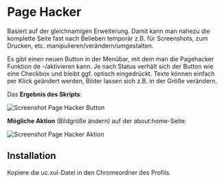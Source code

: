 # Page Hacker
Basiert auf der gleichnamigen Erweiterung. Damit kann man nahezu die komplette Seite fast nach Belieben temporär z.B. für Screenshots, zum Drucken, 
etc. manipulieren/verändern/umgestalten.

Es gibt einen neuen Button in der Menübar, mit dem man die Pagehacker Funktion de -/aktivieren kann. Je nach Status verhält sich der Button wie eine 
Checkbox und bleibt ggf. optisch eingedrückt. Texte können einfach per Klick geändert werden, Bilder lassen sich z.B. in der Größe verändern.

Das **Ergebnis des Skripts**:

![Screenshot Page Hacker Button](https://github.com/ardiman/userChrome.js/raw/master/pagehacker/scr_pagehacker_btn.png)

**Mögliche Aktion** (Bildgröße ändern) auf der about:home-Seite:

![Screenshot Page Hacker Aktion](https://github.com/ardiman/userChrome.js/raw/master/pagehacker/scr_pagehacker_abouthome.png)

## Installation
Kopiere die uc.xul-Datei in den Chromeordner des Profils.
